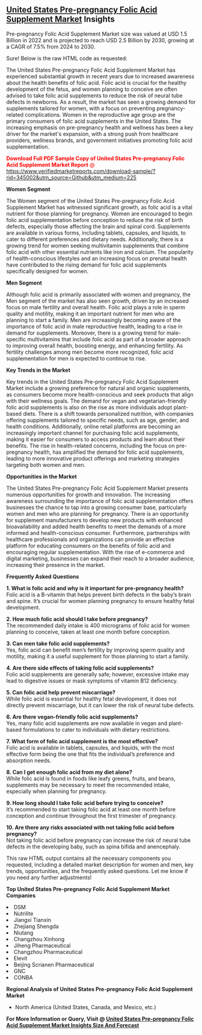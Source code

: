 <h2><a href="https://www.verifiedmarketreports.com/download-sample/?rid=345002&amp;utm_source=Github&amp;utm_medium=225" target="_blank">United States Pre-pregnancy Folic Acid Supplement Market</a> Insights</h2><p>Pre-pregnancy Folic Acid Supplement Market size was valued at USD 1.5 Billion in 2022 and is projected to reach USD 2.5 Billion by 2030, growing at a CAGR of 7.5% from 2024 to 2030.</p><p>Sure! Below is the raw HTML code as requested: <p>The United States Pre-pregnancy Folic Acid Supplement Market has experienced substantial growth in recent years due to increased awareness about the health benefits of folic acid. Folic acid is crucial for the healthy development of the fetus, and women planning to conceive are often advised to take folic acid supplements to reduce the risk of neural tube defects in newborns. As a result, the market has seen a growing demand for supplements tailored for women, with a focus on preventing pregnancy-related complications. Women in the reproductive age group are the primary consumers of folic acid supplements in the United States. The increasing emphasis on pre-pregnancy health and wellness has been a key driver for the market's expansion, with a strong push from healthcare providers, wellness brands, and government initiatives promoting folic acid supplementation. <p><span class=""><span style="color: #ff0000;"><strong>Download Full PDF Sample Copy of United States Pre-pregnancy Folic Acid Supplement Market Report</strong> @ </span><a href="https://www.verifiedmarketreports.com/download-sample/?rid=345002&amp;utm_source=Github&amp;utm_medium=225" target="_blank">https://www.verifiedmarketreports.com/download-sample/?rid=345002&amp;utm_source=Github&amp;utm_medium=225</a></span></p></p> <p><strong>Women Segment</strong></p> <p>The Women segment of the United States Pre-pregnancy Folic Acid Supplement Market has witnessed significant growth, as folic acid is a vital nutrient for those planning for pregnancy. Women are encouraged to begin folic acid supplementation before conception to reduce the risk of birth defects, especially those affecting the brain and spinal cord. Supplements are available in various forms, including tablets, capsules, and liquids, to cater to different preferences and dietary needs. Additionally, there is a growing trend for women seeking multivitamin supplements that combine folic acid with other essential nutrients like iron and calcium. The popularity of health-conscious lifestyles and an increasing focus on prenatal health have contributed to the rising demand for folic acid supplements specifically designed for women. <p><strong>Men Segment</strong></p> <p>Although folic acid is primarily associated with women and pregnancy, the Men segment of the market has also seen growth, driven by an increased focus on male fertility and overall health. Folic acid plays a role in sperm quality and motility, making it an important nutrient for men who are planning to start a family. Men are increasingly becoming aware of the importance of folic acid in male reproductive health, leading to a rise in demand for supplements. Moreover, there is a growing trend for male-specific multivitamins that include folic acid as part of a broader approach to improving overall health, boosting energy, and enhancing fertility. As fertility challenges among men become more recognized, folic acid supplementation for men is expected to continue to rise. <p><strong>Key Trends in the Market</strong></p> <p>Key trends in the United States Pre-pregnancy Folic Acid Supplement Market include a growing preference for natural and organic supplements, as consumers become more health-conscious and seek products that align with their wellness goals. The demand for vegan and vegetarian-friendly folic acid supplements is also on the rise as more individuals adopt plant-based diets. There is a shift towards personalized nutrition, with companies offering supplements tailored to specific needs, such as age, gender, and health conditions. Additionally, online retail platforms are becoming an increasingly important channel for purchasing folic acid supplements, making it easier for consumers to access products and learn about their benefits. The rise in health-related concerns, including the focus on pre-pregnancy health, has amplified the demand for folic acid supplements, leading to more innovative product offerings and marketing strategies targeting both women and men. <p><strong>Opportunities in the Market</strong></p> <p>The United States Pre-pregnancy Folic Acid Supplement Market presents numerous opportunities for growth and innovation. The increasing awareness surrounding the importance of folic acid supplementation offers businesses the chance to tap into a growing consumer base, particularly women and men who are planning for pregnancy. There is an opportunity for supplement manufacturers to develop new products with enhanced bioavailability and added health benefits to meet the demands of a more informed and health-conscious consumer. Furthermore, partnerships with healthcare professionals and organizations can provide an effective platform for educating consumers on the benefits of folic acid and encouraging regular supplementation. With the rise of e-commerce and digital marketing, businesses can expand their reach to a broader audience, increasing their presence in the market. <p><strong>Frequently Asked Questions</strong></p> <p><strong>1. What is folic acid and why is it important for pre-pregnancy health?</strong><br>Folic acid is a B-vitamin that helps prevent birth defects in the baby’s brain and spine. It’s crucial for women planning pregnancy to ensure healthy fetal development.</p> <p><strong>2. How much folic acid should I take before pregnancy?</strong><br>The recommended daily intake is 400 micrograms of folic acid for women planning to conceive, taken at least one month before conception.</p> <p><strong>3. Can men take folic acid supplements?</strong><br>Yes, folic acid can benefit men’s fertility by improving sperm quality and motility, making it a useful supplement for those planning to start a family.</p> <p><strong>4. Are there side effects of taking folic acid supplements?</strong><br>Folic acid supplements are generally safe; however, excessive intake may lead to digestive issues or mask symptoms of vitamin B12 deficiency.</p> <p><strong>5. Can folic acid help prevent miscarriage?</strong><br>While folic acid is essential for healthy fetal development, it does not directly prevent miscarriage, but it can lower the risk of neural tube defects.</p> <p><strong>6. Are there vegan-friendly folic acid supplements?</strong><br>Yes, many folic acid supplements are now available in vegan and plant-based formulations to cater to individuals with dietary restrictions.</p> <p><strong>7. What form of folic acid supplement is the most effective?</strong><br>Folic acid is available in tablets, capsules, and liquids, with the most effective form being the one that fits the individual’s preference and absorption needs.</p> <p><strong>8. Can I get enough folic acid from my diet alone?</strong><br>While folic acid is found in foods like leafy greens, fruits, and beans, supplements may be necessary to meet the recommended intake, especially when planning for pregnancy.</p> <p><strong>9. How long should I take folic acid before trying to conceive?</strong><br>It’s recommended to start taking folic acid at least one month before conception and continue throughout the first trimester of pregnancy.</p> <p><strong>10. Are there any risks associated with not taking folic acid before pregnancy?</strong><br>Not taking folic acid before pregnancy can increase the risk of neural tube defects in the developing baby, such as spina bifida and anencephaly.</p> This raw HTML output contains all the necessary components you requested, including a detailed market description for women and men, key trends, opportunities, and the frequently asked questions. Let me know if you need any further adjustments!</p><p><strong>Top United States Pre-pregnancy Folic Acid Supplement Market Companies</strong></p><div data-test-id=""><p><li>DSM</li><li> Nutrilite</li><li> Jiangxi Tianxin</li><li> Zhejiang Shengda</li><li> Niutang</li><li> Changzhou Xinhong</li><li> Jiheng Pharmaceutical</li><li> Changzhou Pharmaceutical</li><li> Elevit</li><li> Beijing Scrianen Pharmaceutical</li><li> GNC</li><li> CONBA</li></p><div><strong>Regional Analysis of&nbsp;United States Pre-pregnancy Folic Acid Supplement Market</strong></div><ul><li dir="ltr"><p dir="ltr">North America&nbsp;(United States, Canada, and Mexico, etc.)</p></li></ul><p><strong>For More Information or Query, Visit @&nbsp;</strong><strong><a href="https://www.verifiedmarketreports.com/product/pre-pregnancy-folic-acid-supplement-market/?utm_source=Github&amp;utm_medium=225" target="_blank">United States Pre-pregnancy Folic Acid Supplement Market Insights Size And Forecast</a></strong></p></div>
